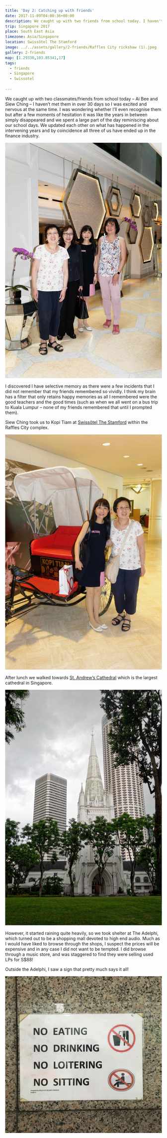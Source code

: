 ```yaml
---
title: 'Day 2: Catching up with friends'
date: 2017-11-09T04:00:36+00:00
description: We caught up with two friends from school today. I haven't met them in over 30 years so I was excited and nervous.
trip: Singapore 2017
place: South East Asia
timezone: Asia/Singapore
location: Swissôtel The Stamford
image: ../../assets/gallery/2-friends/Raffles City rickshaw (1).jpeg
gallery: 2-friends
map: [1.29330,103.85341,17]
tags:
  - friends
  - Singapore
  - Swissotel

---
```

We caught up with two classmates/friends from school today – Ai Bee and Siew Ching – I haven’t met them in over 30 days so I was excited and nervous at the same time. I was wondering whether I’ll even recognise them but after a few moments of hesitation it was like the years in between simply disappeared and we spent a large part of the day reminiscing about our school days. We updated each other on what has happened in the intervening years and by coincidence all three of us have ended up in the finance industry.

![Friends](../../assets/gallery/2-friends/Lyn,Stephanie,Siew_Ching,Chris.jpeg)

I discovered I have selective memory as there were a few incidents that I did not remember that my friends remembered so vividly. I think my brain has a filter that only retains happy memories as all I remembered were the good teachers and the good times (such as when we all went on a bus trip to Kuala Lumpur – none of my friends remembered that until I prompted them).

Siew Ching took us to Kopi Tiam at [Swissôtel The Stamford](https://www.swissotel.com/hotels/singapore-stamford/dining/kopi-tiam/) within the Raffles City complex.

![Raffles City rickshaw](../../assets/gallery/2-friends/Raffles_City_rickshaw.jpeg)

After lunch we walked towards [St. Andrew’s Cathedral](https://cathedral.org.sg/) which is the largest cathedral in Singapore.

![St. Andrew’s Cathedral](../../assets/gallery/2-friends/St_Andrews_Cathedral_1.jpeg)

However, it started raining quite heavily, so we took shelter at The Adelphi, which turned out to be a shopping mall devoted to high end audio. Much as I would have liked to browse through the shops, I suspect the prices will be expensive and in any case I did not want to be tempted. I did browse through a music store, and was staggered to find they were selling used LPs for S$88!

Outside the Adelphi, I saw a sign that pretty much says it all!

![No Everything](../../assets/gallery/2-friends/No_Eating.jpeg)